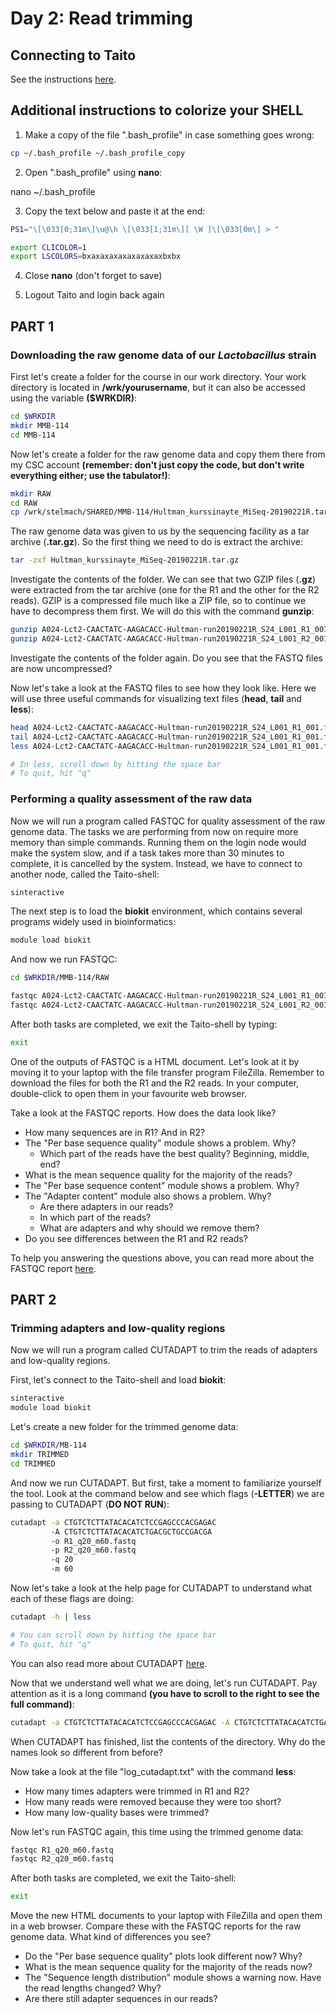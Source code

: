 # Day 2: Read trimming

## Connecting to Taito

See the instructions [here](01-UNIX-and-CSC.md#connecting-to-taito).

## Additional instructions to colorize your SHELL

1. Make a copy of the file ".bash_profile" in case something goes wrong:

```bash
cp ~/.bash_profile ~/.bash_profile_copy
```

2. Open ".bash_profile" using **nano**:

nano ~/.bash_profile

3. Copy the text below and paste it at the end:

```bash
PS1="\[\033[0;31m\]\u@\h \[\033[1;31m\][ \W ]\[\033[0m\] > "

export CLICOLOR=1
export LSCOLORS=bxaxaxaxaxaxaxaxaxbxbx
```

4. Close **nano** (don't forget to save)

5. Logout Taito and login back again

## PART 1

### Downloading the raw genome data of our *Lactobacillus* strain

First let's create a folder for the course in our work directory. Your work directory is located in **/wrk/yourusername**, but it can also be accessed using the variable **($WRKDIR)**:

```bash
cd $WRKDIR
mkdir MMB-114
cd MMB-114
```

Now let's create a folder for the raw genome data and copy them there from my CSC account **(remember: don't just copy the code, but don't write everything either; use the tabulator!)**:

```bash
mkdir RAW
cd RAW
cp /wrk/stelmach/SHARED/MMB-114/Hultman_kurssinayte_MiSeq-20190221R.tar.gz .
```

The raw genome data was given to us by the sequencing facility as a tar archive (**.tar.gz**). So the first thing we need to do is extract the archive:

```bash
tar -zxf Hultman_kurssinayte_MiSeq-20190221R.tar.gz
```

Investigate the contents of the folder. We can see that two GZIP files (**.gz**) were extracted from the tar archive (one for the R1 and the other for the R2 reads). GZIP is a compressed file much like a ZIP file, so to continue we have to decompress them first. We will do this with the command **gunzip**:

```bash
gunzip A024-Lct2-CAACTATC-AAGACACC-Hultman-run20190221R_S24_L001_R1_001.fastq.gz
gunzip A024-Lct2-CAACTATC-AAGACACC-Hultman-run20190221R_S24_L001_R2_001.fastq.gz
```

Investigate the contents of the folder again. Do you see that the FASTQ files are now uncompressed?  

Now let's take a look at the FASTQ files to see how they look like. Here we will use three useful commands for visualizing text files (**head**, **tail** and **less**):

```bash
head A024-Lct2-CAACTATC-AAGACACC-Hultman-run20190221R_S24_L001_R1_001.fastq
tail A024-Lct2-CAACTATC-AAGACACC-Hultman-run20190221R_S24_L001_R1_001.fastq
less A024-Lct2-CAACTATC-AAGACACC-Hultman-run20190221R_S24_L001_R1_001.fastq

# In less, scroll down by hitting the space bar
# To quit, hit "q"
```

### Performing a quality assessment of the raw data

Now we will run a program called FASTQC for quality assessment of the raw genome data. The tasks we are performing from now on require more memory than simple commands. Running them on the login node would make the system slow, and if a task takes more than 30 minutes to complete, it is cancelled by the system. Instead, we have to connect to another node, called the Taito-shell:

```bash
sinteractive
```

The next step is to load the **biokit**  environment, which contains several programs widely used in bioinformatics:

```bash
module load biokit
```

And now we run FASTQC:

```bash
cd $WRKDIR/MMB-114/RAW

fastqc A024-Lct2-CAACTATC-AAGACACC-Hultman-run20190221R_S24_L001_R1_001.fastq
fastqc A024-Lct2-CAACTATC-AAGACACC-Hultman-run20190221R_S24_L001_R2_001.fastq
```

After both tasks are completed, we exit the Taito-shell by typing:

```bash
exit
```

One of the outputs of FASTQC is a HTML document. Let's look at it by moving it to your laptop with the file transfer program FileZilla. Remember to download the files for both the R1 and the R2 reads. In your computer, double-click to open them in your favourite web browser.  

Take a look at the FASTQC reports. How does the data look like?

* How many sequences are in R1? And in R2?
* The "Per base sequence quality" module shows a problem. Why?
  * Which part of the reads have the best quality? Beginning, middle, end?
* What is the mean sequence quality for the majority of the reads?
* The "Per base sequence content" module shows a problem. Why?
* The "Adapter content" module also shows a problem. Why?
  * Are there adapters in our reads?
  * In which part of the reads?
  * What are adapters and why should we remove them?
* Do you see differences between the R1 and R2 reads?

To help you answering the questions above, you can read more about the FASTQC report [here](http://www.bioinformatics.babraham.ac.uk/projects/fastqc/Help/3%20Analysis%20Modules/).

## PART 2

### Trimming adapters and low-quality regions

Now we will run a program called CUTADAPT to trim the reads of adapters and low-quality regions.

First, let's connect to the Taito-shell and load **biokit**:

```bash
sinteractive
module load biokit
```

Let's create a new folder for the trimmed genome data:

```bash
cd $WRKDIR/MB-114
mkdir TRIMMED
cd TRIMMED
```

And now we run CUTADAPT. But first, take a moment to familiarize yourself the tool. Look at the command below and see which flags (**-LETTER**) we are passing to CUTADAPT (**DO NOT RUN**):

```bash
cutadapt -a CTGTCTCTTATACACATCTCCGAGCCCACGAGAC
         -A CTGTCTCTTATACACATCTGACGCTGCCGACGA
         -o R1_q20_m60.fastq
         -p R2_q20_m60.fastq
         -q 20
         -m 60
```

Now let's take a look at the help page for CUTADAPT to understand what each of these flags are doing:

```bash
cutadapt -h | less

# You can scroll down by hitting the space bar
# To quit, hit "q"
```

You can also read more about CUTADAPT [here](https://cutadapt.readthedocs.io/en/stable/guide.html).  

Now that we understand well what we are doing, let's run CUTADAPT. Pay attention as it is a long command **(you have to scroll to the right to see the full command)**:

```bash
cutadapt -a CTGTCTCTTATACACATCTCCGAGCCCACGAGAC -A CTGTCTCTTATACACATCTGACGCTGCCGACGA -o R1_q20_m60.fastq -p R2_q20_m60.fastq -q 20 -m 60 ../RAW/A024-Lct2-CAACTATC-AAGACACC-Hultman-run20190221R_S24_L001_R1_001.fastq ../RAW/A024-Lct2-CAACTATC-AAGACACC-Hultman-run20190221R_S24_L001_R2_001.fastq > log_cutadapt.txt
```

When CUTADAPT has finished, list the contents of the directory. Why do the names look so different from before?

Now take a look at the file "log_cutadapt.txt" with the command **less**:

* How many times adapters were trimmed in R1 and R2?
* How many reads were removed because they were too short?
* How many low-quality bases were trimmed?


Now let's run FASTQC again, this time using the trimmed genome data:

```bash
fastqc R1_q20_m60.fastq
fastqc R2_q20_m60.fastq
```

After both tasks are completed, we exit the Taito-shell:

```bash
exit
```

Move the new HTML documents to your laptop with FileZilla and open them in a web browser. Compare these with the FASTQC reports for the raw genome data. What kind of differences you see?

* Do the "Per base sequence quality" plots look different now? Why?
* What is the mean sequence quality for the majority of the reads now?
* The "Sequence length distribution" module shows a warning now. Have the read lengths changed? Why?
* Are there still adapter sequences in our reads?
